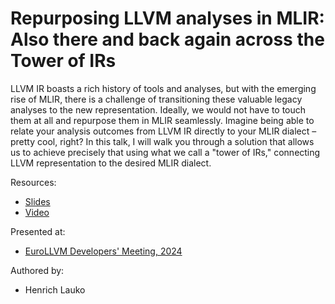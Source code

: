 Repurposing LLVM analyses in MLIR: Also there and back again across  the Tower of IRs
=====================================================================================

LLVM IR boasts a rich history of tools and analyses, but with the emerging rise
of MLIR, there is a challenge of transitioning these valuable legacy analyses to
the new representation. Ideally, we would not have to touch them at all and
repurpose them in MLIR seamlessly. Imagine being able to relate your analysis
outcomes from LLVM IR directly to your MLIR dialect – pretty cool, right? In
this talk, I will walk you through a solution that allows us to achieve
precisely that using what we call a "tower of IRs," connecting LLVM
representation to the desired MLIR dialect.

Resources:
* [Slides](slides.pdf)
* [Video](https://youtu.be/pfViYCignjY?si=766DwSXOQbKzkZYU)

Presented at:

* [EuroLLVM Developers' Meeting, 2024](https://llvm.swoogo.com/2024eurollvm/session/2087007/quick-talks)

Authored by:

* Henrich Lauko
